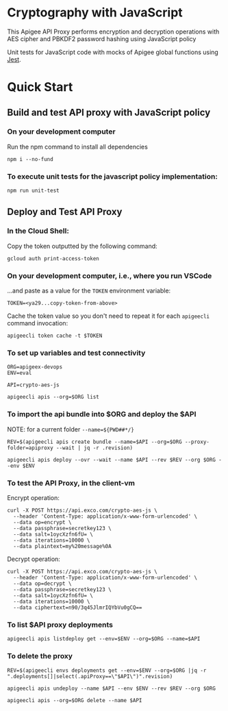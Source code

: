 # Cryptography with JavaScript

This Apigee API Proxy performs encryption and decryption operations with AES cipher and PBKDF2 password hashing using JavaScript policy

Unit tests for JavaScript code with mocks of Apigee global functions using [Jest](https://jestjs.io/).




# Quick Start

## Build and test API proxy with JavaScript policy

### On your development computer

Run the npm command to install all dependencies

```
npm i --no-fund
```

### To execute unit tests for the javascript policy implementation:
```
npm run unit-test
```

## Deploy and Test API Proxy

### In the Cloud Shell:

Copy the token outputted by the following command:
```
gcloud auth print-access-token
```

### On your development computer, i.e., where you run VSCode

...and paste as a value for the `TOKEN` environment variable:
```
TOKEN=<ya29...copy-token-from-above>
```

Cache the token value so you don't need to repeat it for each `apigeecli` command invocation:
```
apigeecli token cache -t $TOKEN
```

### To set up variables and test connectivity
```
ORG=apigeex-devops
ENV=eval

API=crypto-aes-js

apigeecli apis --org=$ORG list
```


### To import the api bundle into $ORG and deploy the $API

NOTE: for a current folder `--name=${PWD##*/}`


```
REV=$(apigeecli apis create bundle --name=$API --org=$ORG --proxy-folder=apiproxy --wait | jq -r .revision)

apigeecli apis deploy --ovr --wait --name $API --rev $REV --org $ORG --env $ENV
```



### To test the API Proxy, in the client-vm

Encrypt operation:
```
curl -X POST https://api.exco.com/crypto-aes-js \
  --header 'Content-Type: application/x-www-form-urlencoded' \
  --data op=encrypt \
  --data passphrase=secretkey123 \
  --data salt=1oycXzfn6fU= \
  --data iterations=10000 \
  --data plaintext=my%20message%0A
```


Decrypt operation:
```
curl -X POST https://api.exco.com/crypto-aes-js \
  --header 'Content-Type: application/x-www-form-urlencoded' \
  --data op=decrypt \
  --data passphrase=secretkey123 \
  --data salt=1oycXzfn6fU= \
  --data iterations=10000 \
  --data ciphertext=n90/3q45JlmrIQYbVu0gCQ==
```


### To list $API proxy deployments
```
apigeecli apis listdeploy get --env=$ENV --org=$ORG --name=$API
```

### To delete the proxy

```
REV=$(apigeecli envs deployments get --env=$ENV --org=$ORG |jq -r ".deployments[]|select(.apiProxy==\"$API\")".revision)

apigeecli apis undeploy --name $API --env $ENV --rev $REV --org $ORG

apigeecli apis --org=$ORG delete --name $API
```
